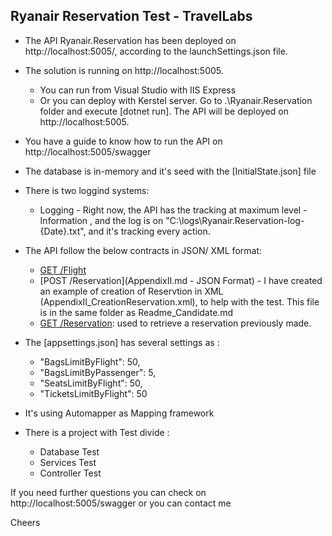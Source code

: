 ﻿## Ryanair Reservation Test - TravelLabs

- The API Ryanair.Reservation has been deployed on http://localhost:5005/, according to the launchSettings.json file.
- The solution is running on http://localhost:5005.
	- You can run from Visual Studio with IIS Express
	- Or you can deploy with Kerstel server. Go to .\Ryanair.Reservation folder and execute [dotnet run]. The API will be deployed on
	http://localhost:5005.
	
- You have a guide to know how to run the API on http://localhost:5005/swagger

- The database is in-memory and it's seed with the [InitialState.json] file

- There is two loggind systems:
	- Logging - Right now, the API has the tracking at maximum level - Information , and the log is on "C:\\logs\\Ryanair.Reservation-log-{Date}.txt",
	and it's tracking every action. 
	
- The API follow the below contracts in JSON/ XML format:
    * [GET /Flight](AppendixI.md)
    * [POST /Reservation](AppendixII.md - JSON Format) - I have created an example of creation of Reservtion in XML (AppendixII_CreationReservation.xml), to help with the test. This file is in the same folder as 
	Readme_Candidate.md
    * [GET /Reservation](AppendixIII.md): used to retrieve a reservation previously made.	

- The [appsettings.json] has several settings as :
    * "BagsLimitByFlight": 50,
    *  "BagsLimitByPassenger": 5,
    * "SeatsLimitByFlight": 50,
    * "TicketsLimitByFlight": 50

- It's using Automapper as Mapping framework

- There is a project with Test divide :
    * Database Test
    * Services Test
    * Controller Test
   
 If you need further questions you can check on http://localhost:5005/swagger or you can contact me
 
 Cheers